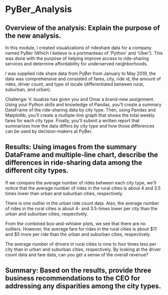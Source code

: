 # PyBer_Analysis
## Overview of the analysis: Explain the purpose of the new analysis.

In this module, I created visualizations of rideshare data for a company named PyBer (Which I believe is a portmanteau of 'Python' and 'Uber'). This was done with the purpose of helping improve access to ride-sharing services and determine affordability for underserved neighborhoods. 

I was supplied ride share data from PyBer from January to May 2019, the data was comprehensive and consisted of fares, city, ride id, the amount of rides, driver count, and type of locale (differentiated between rural, suburban, and urban).

Challenge: V. Isualize has given you and Omar a brand-new assignment. Using your Python skills and knowledge of Pandas, you’ll create a summary DataFrame of the ride-sharing data by city type. Then, using Pandas and Matplotlib, you’ll create a multiple-line graph that shows the total weekly fares for each city type. Finally, you’ll submit a written report that summarizes how the data differs by city type and how those differences can be used by decision-makers at PyBer.

## Results: Using images from the summary DataFrame and multiple-line chart, describe the differences in ride-sharing data among the different city types.

If we compare the average number of rides between each city type, we'll notice that the average number of rides in the rural cities is about 4 and 3.5 times lower than urban and suburban cities, respectively.

There is one outlier in the urban ride count data. Also, the average number of rides in the rural cities is about 4- and 3.5-times lower per city than the urban and suburban cities, respectively.

From the combined box-and-whisker plots, we see that there are no outliers. However, the average fare for rides in the rural cities is about $11 and $5 more per ride than the urban and suburban cities, respectively.

The average number of drivers in rural cities is nine to four times less per city than in urban and suburban cities, respectively. By looking at the driver count data and fare data, can you get a sense of the overall revenue?

## Summary: Based on the results, provide three business recommendations to the CEO for addressing any disparities among the city types.
